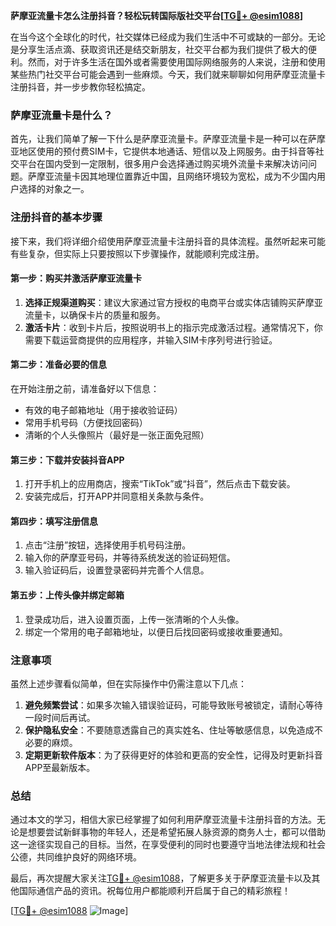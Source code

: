 **萨摩亚流量卡怎么注册抖音？轻松玩转国际版社交平台[[TG💪+ @esim1088](https://t.me/s/esim1088)]**

在当今这个全球化的时代，社交媒体已经成为我们生活中不可或缺的一部分。无论是分享生活点滴、获取资讯还是结交新朋友，社交平台都为我们提供了极大的便利。然而，对于许多生活在国外或者需要使用国际网络服务的人来说，注册和使用某些热门社交平台可能会遇到一些麻烦。今天，我们就来聊聊如何用萨摩亚流量卡注册抖音，并一步步教你轻松搞定。

### 萨摩亚流量卡是什么？

首先，让我们简单了解一下什么是萨摩亚流量卡。萨摩亚流量卡是一种可以在萨摩亚地区使用的预付费SIM卡，它提供本地通话、短信以及上网服务。由于抖音等社交平台在国内受到一定限制，很多用户会选择通过购买境外流量卡来解决访问问题。萨摩亚流量卡因其地理位置靠近中国，且网络环境较为宽松，成为不少国内用户选择的对象之一。

### 注册抖音的基本步骤

接下来，我们将详细介绍使用萨摩亚流量卡注册抖音的具体流程。虽然听起来可能有些复杂，但实际上只要按照以下步骤操作，就能顺利完成注册。

#### 第一步：购买并激活萨摩亚流量卡

1. **选择正规渠道购买**：建议大家通过官方授权的电商平台或实体店铺购买萨摩亚流量卡，以确保卡片的质量和服务。
2. **激活卡片**：收到卡片后，按照说明书上的指示完成激活过程。通常情况下，你需要下载运营商提供的应用程序，并输入SIM卡序列号进行验证。

#### 第二步：准备必要的信息

在开始注册之前，请准备好以下信息：
- 有效的电子邮箱地址（用于接收验证码）
- 常用手机号码（方便找回密码）
- 清晰的个人头像照片（最好是一张正面免冠照）

#### 第三步：下载并安装抖音APP

1. 打开手机上的应用商店，搜索“TikTok”或“抖音”，然后点击下载安装。
2. 安装完成后，打开APP并同意相关条款与条件。

#### 第四步：填写注册信息

1. 点击“注册”按钮，选择使用手机号码注册。
2. 输入你的萨摩亚号码，并等待系统发送的验证码短信。
3. 输入验证码后，设置登录密码并完善个人信息。

#### 第五步：上传头像并绑定邮箱

1. 登录成功后，进入设置页面，上传一张清晰的个人头像。
2. 绑定一个常用的电子邮箱地址，以便日后找回密码或接收重要通知。

### 注意事项

虽然上述步骤看似简单，但在实际操作中仍需注意以下几点：

1. **避免频繁尝试**：如果多次输入错误验证码，可能导致账号被锁定，请耐心等待一段时间后再试。
2. **保护隐私安全**：不要随意透露自己的真实姓名、住址等敏感信息，以免造成不必要的麻烦。
3. **定期更新软件版本**：为了获得更好的体验和更高的安全性，记得及时更新抖音APP至最新版本。

### 总结

通过本文的学习，相信大家已经掌握了如何利用萨摩亚流量卡注册抖音的方法。无论是想要尝试新鲜事物的年轻人，还是希望拓展人脉资源的商务人士，都可以借助这一途径实现自己的目标。当然，在享受便利的同时也要遵守当地法律法规和社会公德，共同维护良好的网络环境。

最后，再次提醒大家关注[TG💪+ @esim1088](https://t.me/s/esim1088)，了解更多关于萨摩亚流量卡以及其他国际通信产品的资讯。祝每位用户都能顺利开启属于自己的精彩旅程！

[[TG💪+ @esim1088](https://t.me/s/esim1088) ![Image](https://i.postimg.cc/4NQfJmqS/Snipaste-2025-05-13-00-14-12.png)]